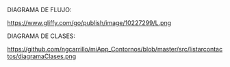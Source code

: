 DIAGRAMA DE FLUJO:

https://www.gliffy.com/go/publish/image/10227299/L.png

DIAGRAMA DE CLASES:

https://github.com/ngcarrillo/miApp_Contornos/blob/master/src/listarcontactos/diagramaClases.png
